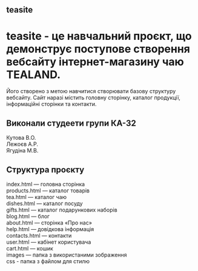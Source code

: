 ## teasite 
# teasite - це навчальний проєкт, що демонструє поступове створення вебсайту інтернет-магазину чаю TEALAND. 
Його створено з метою навчитися створювати базову структуру вебсайту.
Сайт наразі містить головну сторінку, каталог продукції, інформаційні сторінки та контакти.

## Виконали студеети групи КА-32 
Кутова В.О.        
Лежоєв А.Р.       
Ягудіна М.В.

## Структура проєкту
index.html — головна сторінка  
products.html — каталог товарів  
tea.html — каталог чаю  
dishes.html — каталог посуду    
gifts.html — каталог подарункових наборів     
blog.html — блог    
about.html — сторінка «Про нас»  
help.html — довідкова інформація  
contacts.html — контакти  
user.html — кабінет користувача  
cart.html — кошик  
images — папка з використаними зображення   
css - папка з файлом для стилю
